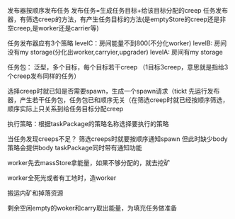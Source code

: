 

发布器按顺序发布任务
发布任务=生成任务目标+给该目标分配的creep
任务发布器，有筛选creep的方法，有产生任务目标的方法(是emptyStore的creep还是非空creep,是worker还是carrier等)

任务发布器应有3个策略
levelC：房间能量不到800(不分化worker)
levelB: 房间没有my storage(分化出worker,carryier,upgrader)
levelA: 房间有my storage


任务包：
泛型，多个目标，每个目标若干creep
（1目标3creep，意思就是指给3个creep发布同样的任务）

选择creep时就已知是否需要spawn，生成一个spawn请求（tickt
先运行发布器，产生若干任务包，任务包已和顺序无关（在筛选creep时就已经按顺序筛选，顺序实际上只关系到给任务目标分配creep


执行策略：根据taskPackage的策略名称选择要执行的策略

当任务发现creeps不足？
筛选creeps时就要按顺序通知spawn
但此时缺少body
策略会提供body
taskPackage同时带有通知功能





worker先去massStore拿能量，如果不够分配的，就去挖矿

worker全死光或者有工地时，造worker

搬运内矿和掉落资源

剩余空闲empty的woker和carry取出能量，为填充任务做准备

